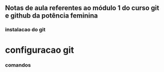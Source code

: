 ## Notas de aula referentes ao módulo 1 do curso git e github da potência feminina



### instalacao do git

# configuracao git 

### comandos